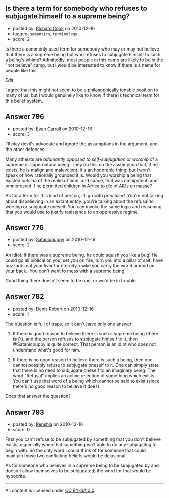 ## Is there a term for somebody who refuses to subjugate himself to a supreme being?

- posted by: [Richard Cook](https://stackexchange.com/users/-1/65-richard-cook) on 2010-12-16
- tagged: `semantics`, `terminology`
- score: 2

Is there a commonly used term for somebody who may or may not believe that there is a supreme being but who refuses to subjugate himself to such a being's whims? Admittedly, most people in this camp are likely to be in the "not believe" camp, but I would be interested to know if there is a name for people like this.

*Edit*

I agree that this might not seem to be a philosophically tenable position to many of us, but I would genuinely like to know if there is technical term for this belief system.



## Answer 796

- posted by: [Evan Carroll](https://stackexchange.com/users/-1/5-evan-carroll) on 2010-12-16
- score: 3

I'll play devil's advocate and ignore the assumptions in the argument, and the other defenses. 

Many atheists are *adamantly opposed to self-subjugation or worship* of a supreme or supernatural being. They do this on the assumption that, if he exists,  he is malign and malevolent. It's an honorable thing, but I won't speak of how rationally grounded it is. Would you worship a being that existed *outside* of the realm of time, and space, that was omnipotent, and omnipresent if he permitted children in Africa to die of AIDs en masse?

As for a term for this kind of person, I'll go with *principled*. You're not talking about disbelieving in an extant entity: you're talking about the refusal to worship or subjugate oneself. You can invoke the same logic and reasoning that you would use to justify resistance to an oppressive regime.


## Answer 776

- posted by: [Satanicpuppy](https://stackexchange.com/users/-1/169-satanicpuppy) on 2010-12-16
- score: 2

An idiot. If there was a supreme being, he could squish you like a bug! He could go all biblical on you, set you on fire, turn you into a pillar of salt, have buzzards eat your liver for eternity, make you carry the world around on your back...You don't want to mess with a supreme being.

Good thing there doesn't seem to be one, or we'd be in trouble.


## Answer 782

- posted by: [Denis Robert](https://stackexchange.com/users/-1/122-denis-robert) on 2010-12-16
- score: 1

The question is full of traps, so it can't have only one answer:

1. If there is good reason to believe there is such a supreme being (there isn't), and the person refuses to subjugate himself to it, then @Satanicpuppy is quite correct. That person is an idiot who does not understand what's good for him.

2. If there is no good reason to believe there is such a being, then one cannot possibly refuse to subjugate oneself to it. One can simply state that there is no need to subjugate oneself to an imaginary being. The word "Refusal" implies an active rejection of something which exists. You can't use that word of a being which cannot be said to exist (since there's no good reason to believe it does). 

Does that answer the question?



## Answer 793

- posted by: [Renshia](https://stackexchange.com/users/-1/184-renshia) on 2010-12-16
- score: 0

First you can't refuse to be subjugated by something that you don't believe exists, especially when that something isn't able to do any subjugating to begin with.
So the only word I could think of for someone that could maintain those two conflicting beliefs would be delusional.

As for someone who believes in a supreme being to be subjugated by and doesn't allow themselves to be subjugated; the word for that would be hypocrite.  



---

All content is licensed under [CC BY-SA 3.0](https://creativecommons.org/licenses/by-sa/3.0/).
